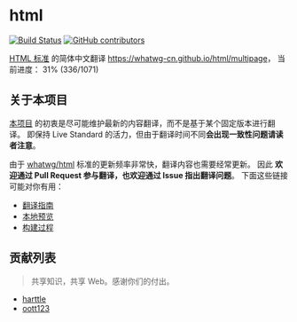 # html

[![Build Status](https://travis-ci.org/whatwg-cn/html.svg?branch=master)](https://travis-ci.org/whatwg-cn/html)
[![GitHub contributors](https://img.shields.io/github/contributors/whatwg-cn/html.svg)](https://github.com/whatwg-cn/html/graphs/contributors)

[HTML 标准][whatwg/html] 的简体中文翻译 <https://whatwg-cn.github.io/html/multipage>，
当前进度： 31% (336/1071)

## 关于本项目

[本项目][whatwg-cn/html] 的初衷是尽可能维护最新的内容翻译，而不是基于某个固定版本进行翻译。
即保持 Live Standard 的活力，但由于翻译时间不同**会出现一致性问题请读者注意**。

由于 [whatwg/html][whatwg/html] 标准的更新频率非常快，翻译内容也需要经常更新。
因此 **欢迎通过 Pull Request 参与翻译，也欢迎通过 Issue 指出翻译问题**。
下面这些链接可能对你有用：

* [翻译指南](https://github.com/whatwg-cn/html/wiki/翻译指南)
* [本地预览](https://github.com/whatwg-cn/html/wiki/本地预览)
* [构建过程](https://github.com/whatwg-cn/html/wiki/构建过程)

## 贡献列表

> 共享知识，共享 Web。感谢你们的付出。

- [harttle](http://harttle.land)
- [oott123](https://github.com/oott123)

[whatwg/html]: https://github.com/whatwg/html
[whatwg-cn/html]: https://github.com/whatwg-cn/html
